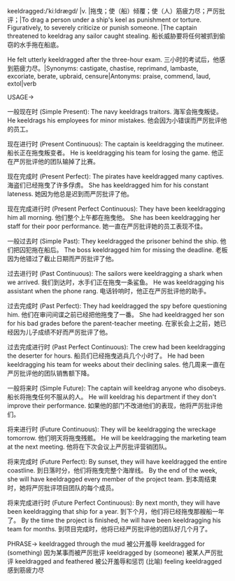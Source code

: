 keeldragged:/ˈkiːldræɡd/
|v. |拖曳；使（船）倾覆；使（人）筋疲力尽；严厉批评；|To drag a person under a ship's keel as punishment or torture.  Figuratively, to severely criticize or punish someone. |The captain threatened to keeldrag any sailor caught stealing. 船长威胁要将任何被抓到偷窃的水手拖在船底。

He felt utterly keeldragged after the three-hour exam.  三小时的考试后，他感到筋疲力尽。|Synonyms:  castigate, chastise, reprimand, lambaste, excoriate, berate, upbraid, censure|Antonyms:  praise, commend, laud, extol|verb

USAGE->

一般现在时 (Simple Present):
The navy keeldrags traitors. 海军会拖曳叛徒。
He keeldrags his employees for minor mistakes. 他会因为小错误而严厉批评他的员工。


现在进行时 (Present Continuous):
The captain is keeldragging the mutineer. 船长正在拖曳叛变者。
He is keeldragging his team for losing the game. 他正在严厉批评他的团队输掉了比赛。


现在完成时 (Present Perfect):
The pirates have keeldragged many captives. 海盗们已经拖曳了许多俘虏。
She has keeldragged him for his constant lateness. 她因为他总是迟到而严厉批评了他。


现在完成进行时 (Present Perfect Continuous):
They have been keeldragging him all morning. 他们整个上午都在拖曳他。
She has been keeldragging her staff for their poor performance. 她一直在严厉批评她的员工表现不佳。


一般过去时 (Simple Past):
They keeldragged the prisoner behind the ship. 他们把囚犯拖在船后。
The boss keeldragged him for missing the deadline. 老板因为他错过了截止日期而严厉批评了他。


过去进行时 (Past Continuous):
The sailors were keeldragging a shark when we arrived. 我们到达时，水手们正在拖曳一条鲨鱼。
He was keeldragging his assistant when the phone rang. 电话铃响时，他正在严厉批评他的助手。


过去完成时 (Past Perfect):
They had keeldragged the spy before questioning him. 他们在审问间谍之前已经把他拖曳了一番。
She had keeldragged her son for his bad grades before the parent-teacher meeting. 在家长会上之前，她已经因为儿子成绩不好而严厉批评了他。


过去完成进行时 (Past Perfect Continuous):
The crew had been keeldragging the deserter for hours. 船员们已经拖曳逃兵几个小时了。
He had been keeldragging his team for weeks about their declining sales. 他几周来一直在严厉批评他的团队销售额下降。


一般将来时 (Simple Future):
The captain will keeldrag anyone who disobeys. 船长将拖曳任何不服从的人。
He will keeldrag his department if they don't improve their performance. 如果他的部门不改进他们的表现，他将严厉批评他们。


将来进行时 (Future Continuous):
They will be keeldragging the wreckage tomorrow. 他们明天将拖曳残骸。
He will be keeldragging the marketing team at the next meeting. 他将在下次会议上严厉批评营销团队。


将来完成时 (Future Perfect):
By sunset, they will have keeldragged the entire coastline. 到日落时分，他们将拖曳完整个海岸线。
By the end of the week, she will have keeldragged every member of the project team. 到本周结束时，她将严厉批评项目团队的每个成员。


将来完成进行时 (Future Perfect Continuous):
By next month, they will have been keeldragging that ship for a year. 到下个月，他们将已经拖曳那艘船一年了。
By the time the project is finished, he will have been keeldragging his team for months. 到项目完成时，他将已经严厉批评他的团队好几个月了。



PHRASE->
keeldragged through the mud  被公开羞辱
keeldragged for (something)  因为某事而被严厉批评
keeldragged by (someone) 被某人严厉批评
keeldragged and feathered  被公开羞辱和惩罚 (比喻)
feeling keeldragged  感到筋疲力尽
